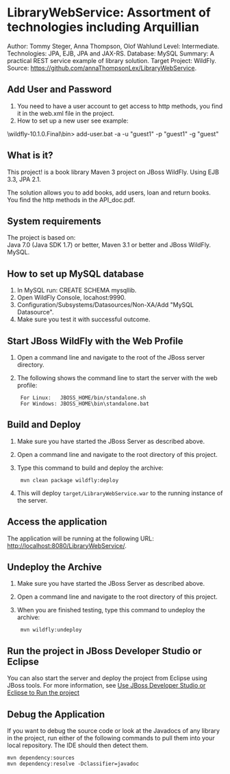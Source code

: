 LibraryWebService: Assortment of technologies including Arquillian
========================
Author: Tommy Steger, Anna Thompson, Olof Wahlund
Level: Intermediate.
Technologies: JPA, EJB, JPA and JAX-RS.
Database: MySQL
Summary: A practical REST service example of library solution.
Target Project: WildFly.
Source: <https://github.com/annaThompsonLex/LibraryWebService>.

Add User and Password
-----------
1. You need to have a user account to get access to http methods, you find it in the web.xml file in the project.
2. How to set up a new user see example:

\wildfly-10.1.0.Final\bin>
add-user.bat -a -u "guest1" -p "guest1" -g "guest"


What is it?
-----------

This project! is a book library Maven 3 project on JBoss WildFly.
Using  EJB 3.3, JPA 2.1. 

The solution allows you to add books, add users, loan and return books. 
You find the http methods in the  API_doc.pdf.

System requirements
-------------------

The project is based on:  
Java 7.0 (Java SDK 1.7) or better, Maven 3.1 or better and JBoss WildFly.
MySQL.


How to set up MySQL database
-------------------------

1. In MySQL run: CREATE SCHEMA mysqllib.
2. Open  WildFly Console, locahost:9990.
3. Configuration/Subsystems/Datasources/Non-XA/Add "MySQL Datasource".
4. Make sure you test it with successful outcome.

Start JBoss WildFly with the Web Profile
-------------------------

1. Open a command line and navigate to the root of the JBoss server directory.
2. The following shows the command line to start the server with the web profile:

        For Linux:   JBOSS_HOME/bin/standalone.sh
        For Windows: JBOSS_HOME\bin\standalone.bat

 
Build and Deploy
-------------------------

1. Make sure you have started the JBoss Server as described above.
2. Open a command line and navigate to the root directory of this project.
3. Type this command to build and deploy the archive:

        mvn clean package wildfly:deploy

4. This will deploy `target/LibraryWebService.war` to the running instance of the server.
 

Access the application 
---------------------

The application will be running at the following URL: <http://localhost:8080/LibraryWebService/>.


Undeploy the Archive
--------------------

1. Make sure you have started the JBoss Server as described above.
2. Open a command line and navigate to the root directory of this project.
3. When you are finished testing, type this command to undeploy the archive:

        mvn wildfly:undeploy


Run the project in JBoss Developer Studio or Eclipse
-------------------------------------
You can also start the server and deploy the project from Eclipse using JBoss tools. For more information, see [Use JBoss Developer Studio or Eclipse to Run the project](https://github.com/jboss-developer/jboss-developer-shared-resources/blob/master/guides/USE_JBDS.md) 


Debug the Application
------------------------------------

If you want to debug the source code or look at the Javadocs of any library in the project, run either of the following commands to pull them into your local repository. The IDE should then detect them.

    mvn dependency:sources
    mvn dependency:resolve -Dclassifier=javadoc
    
    
    
    
    
